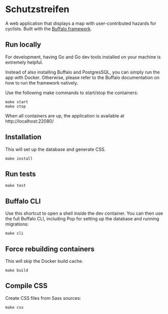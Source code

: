 # Schutzstreifen
A web application that displays a map with user-contributed hazards for cyclists.
Built with the [Buffalo framework](https://gobuffalo.io).

## Run locally
For development, having Go and Go dev tools installed on your machine is extremely helpful.

Instead of also installing Buffalo and PostgresSQL, you can simply run the app with Docker. Otherwise, please refer to the Buffalo documentation on how to run the framework natively.

Use the following make commands to start/stop the containers:
```
make start
make stop
```
When all containers are up, the application is available at http://localhost:22080/

## Installation
This will set up the database and generate CSS.
```
make install
```

## Run tests
```
make test
```

## Buffalo CLI
Use this shortcut to open a shell inside the dev container. You can then use the full Buffalo CLI, including Pop for setting up the database and running migrations:
```
make cli
```

## Force rebuilding containers
This will skip the Docker build cache.
```
make build
```

## Compile CSS
Create CSS files from Sass sources:
```
make css
```
